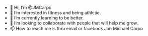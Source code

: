 - 👋 Hi, I’m @JMCarpo
- 👀 I’m interested in fitness and being athletic.
- 🌱 I’m currently learning to be better.
- 💞️ I’m looking to collaborate with people that will help me grow.
- 📫 How to reach me is thru email or facebook Jan Michael Carpo

<!---
JMCarpo/JMCarpo is a ✨ special ✨ repository because its `README.md` (this file) appears on your GitHub profile.
You can click the Preview link to take a look at your changes.
--->
